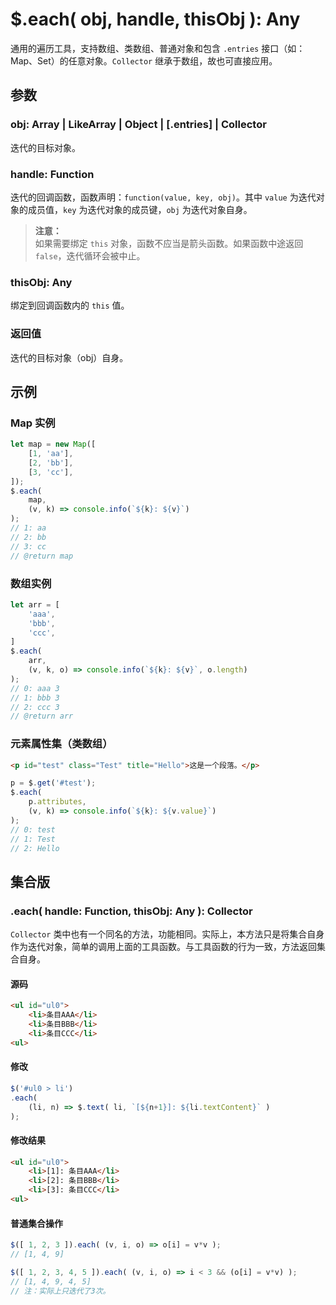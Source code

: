 # $.each( obj, handle, thisObj ): Any

通用的遍历工具，支持数组、类数组、普通对象和包含 `.entries` 接口（如：Map、Set）的任意对象。`Collector` 继承于数组，故也可直接应用。


## 参数

### obj: Array | LikeArray | Object | [.entries] | Collector

迭代的目标对象。


### handle: Function

迭代的回调函数，函数声明：`function(value, key, obj)`。其中 `value` 为迭代对象的成员值，`key` 为迭代对象的成员键，`obj` 为迭代对象自身。

> **注意：**<br>
> 如果需要绑定 `this` 对象，函数不应当是箭头函数。如果函数中途返回 `false`，迭代循环会被中止。


### thisObj: Any

绑定到回调函数内的 `this` 值。


### 返回值

迭代的目标对象（obj）自身。


## 示例

### Map 实例

```js
let map = new Map([
    [1, 'aa'],
    [2, 'bb'],
    [3, 'cc'],
]);
$.each(
    map,
    (v, k) => console.info(`${k}: ${v}`)
);
// 1: aa
// 2: bb
// 3: cc
// @return map
```


### 数组实例

```js
let arr = [
    'aaa',
    'bbb',
    'ccc',
]
$.each(
    arr,
    (v, k, o) => console.info(`${k}: ${v}`, o.length)
);
// 0: aaa 3
// 1: bbb 3
// 2: ccc 3
// @return arr
```


### 元素属性集（类数组）

```html
<p id="test" class="Test" title="Hello">这是一个段落。</p>
```

```js
p = $.get('#test');
$.each(
    p.attributes,
    (v, k) => console.info(`${k}: ${v.value}`)
);
// 0: test
// 1: Test
// 2: Hello
```


## 集合版

### .each( handle: Function, thisObj: Any ): Collector

`Collector` 类中也有一个同名的方法，功能相同。实际上，本方法只是将集合自身作为迭代对象，简单的调用上面的工具函数。与工具函数的行为一致，方法返回集合自身。


#### 源码

```html
<ul id="ul0">
    <li>条目AAA</li>
    <li>条目BBB</li>
    <li>条目CCC</li>
<ul>
```


#### 修改

```js
$('#ul0 > li')
.each(
    (li, n) => $.text( li, `[${n+1}]: ${li.textContent}` )
);
```

#### 修改结果

```html
<ul id="ul0">
    <li>[1]: 条目AAA</li>
    <li>[2]: 条目BBB</li>
    <li>[3]: 条目CCC</li>
<ul>
```


#### 普通集合操作

```js
$([ 1, 2, 3 ]).each( (v, i, o) => o[i] = v*v );
// [1, 4, 9]

$([ 1, 2, 3, 4, 5 ]).each( (v, i, o) => i < 3 && (o[i] = v*v) );
// [1, 4, 9, 4, 5]
// 注：实际上只迭代了3次。
```
